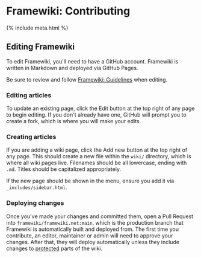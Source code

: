 # Framewiki: Contributing
{% include meta.html %}

## Editing Framewiki
To edit Framewiki, you'll need to have a GitHub account. Framewiki is written in Markdown and deployed via GitHub Pages.

Be sure to review and follow [Framewiki: Guidelines](/framewiki:guidelines) when editing.

### Editing articles
To update an existing page, click the Edit button at the top right of any page to begin editing. If you don't already have one, GitHub will prompt you to create a fork, which is where you will make your edits.

### Creating articles
If you are adding a wiki page, click the Add new button at the top right of any page. This should create a new file within the `wiki/` directory, which is where all wiki pages live. Filenames should be all lowercase, ending with `.md`. Titles should be capitalized appropriately.

If the new page should be shown in the menu, ensure you add it via `_includes/sidebar.html`.

### Deploying changes
Once you've made your changes and committed them, open a Pull Request into `framewiki/framewiki.net:main`, which is the production branch that Framewiki is automatically built and deployed from. The first time you contribute, an editor, maintainer or admin will need to approve your changes. After that, they will deploy automatically unless they include changes to [protected](/framewiki:protection) parts of the wiki. 